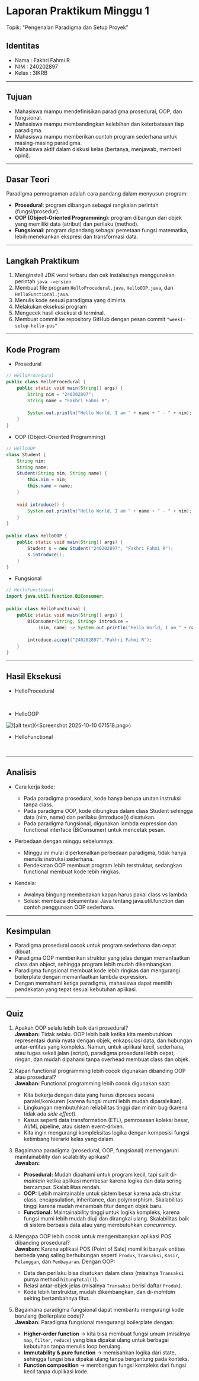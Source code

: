 # Laporan Praktikum Minggu 1
Topik: "Pengenalan Paradigma dan Setup Proyek"

## Identitas
- Nama  : Fakhri Fahmi R
- NIM   : 240202897
- Kelas : 3IKRB

---

## Tujuan
- Mahasiswa mampu mendefinisikan paradigma prosedural, OOP, dan fungsional.
- Mahasiswa mampu membandingkan kelebihan dan keterbatasan tiap paradigma.
- Mahasiswa mampu memberikan contoh program sederhana untuk masing-masing paradigma.
- Mahasiswa aktif dalam diskusi kelas (bertanya, menjawab, memberi opini).

---

## Dasar Teori
Paradigma pemrograman adalah cara pandang dalam menyusun program:  
- **Prosedural**: program dibangun sebagai rangkaian perintah (fungsi/prosedur).  
- **OOP (Object-Oriented Programming)**: program dibangun dari objek yang memiliki data (atribut) dan perilaku (method).  
- **Fungsional**: program dipandang sebagai pemetaan fungsi matematika, lebih menekankan ekspresi dan transformasi data. 

---

## Langkah Praktikum
1. Menginstall JDK versi terbaru dan cek instalasinya menggunakan perintah `java -version`  
2. Membuat file program `HelloProcedural.java`, `HelloOOP.java`, dan `HelloFunctional.java`.
3. Menulis kode sesuai paradigma yang diminta.
4. Melakukan eksekusi program
5. Mengecek hasil eksekusi di terminal.
6. Membuat commit ke repository GitHub dengan pesan commit `"week1-setup-hello-pos"`

---

## Kode Program
- Prosedural
```java
// HelloProcedural
public class HelloProcedural {
    public static void main(String[] args) {
        String nim = "240202897";
        String name = "Fakhri Fahmi R";

        System.out.println("Hello World, I am " + name + " - " + nim);
    }
}
```

- OOP (Object-Oriented Programming)
```java
// HelloOOP
class Student {
    String nim;
    String name;
    Student(String nim, String name) {
        this.nim = nim;
        this.name = name;
    }

    void introduce() {
        System.out.println("Hello World, I am " + name + " - " + nim);
    }
}

public class HelloOOP {
    public static void main(String[] args) {
        Student s = new Student("240202897", "Fakhri Fahmi R");
        s.introduce();
    }
}
```
- Fungsional
```java
// HelloFunctional
import java.util.function.BiConsumer;

public class HelloFunctional {
    public static void main(String[] args) {
        BiConsumer<String, String> introduce =
            (nim, name) -> System.out.println("Hello World, I am " + name + " - " + nim);

        introduce.accept("240202897","Fakhri Fahmi R");
    }
}
```

---

## Hasil Eksekusi
- HelloProcedural
<img width="![alt text](<Screenshot 2025-10-10 071549.png>)" />

- HelloOOP
<img width="1007" height="133" alt="![alt text](<Screenshot 2025-10-10 071518.png>)" />  

- HelloFunctional
<img width="808" height="![alt text](<Screenshot 2025-10-10 071802.png>)" />


---

## Analisis
- Cara kerja kode:
   - Pada paradigma prosedural, kode hanya berupa urutan instruksi tanpa class.
   - Pada paradigma OOP, kode dibungkus dalam class Student sehingga data (nim, name) dan perilaku (introduce()) disatukan.
   - Pada paradigma fungsional, digunakan lambda expression dan functional interface (BiConsumer) untuk mencetak pesan.
   
- Perbedaan dengan minggu sebelumnya:
   - Minggu ini mulai diperkenalkan perbedaan paradigma, tidak hanya menulis instruksi sederhana.
   - Pendekatan OOP membuat program lebih terstruktur, sedangkan functional membuat kode lebih ringkas.
- Kendala:
   - Awalnya bingung membedakan kapan harus pakai class vs lambda.
   - Solusi: membaca dokumentasi Java tentang java.util.function dan contoh penggunaan OOP sederhana. 

---

## Kesimpulan
- Paradigma prosedural cocok untuk program sederhana dan cepat dibuat.
- Paradigma OOP memberikan struktur yang jelas dengan memanfaatkan class dan object, sehingga program lebih mudah dikembangkan.
- Paradigma fungsional membuat kode lebih ringkas dan mengurangi boilerplate dengan memanfaatkan lambda expression.
- Dengan memahami ketiga paradigma, mahasiswa dapat memilih pendekatan yang tepat sesuai kebutuhan aplikasi.

---

## Quiz
1. Apakah OOP selalu lebih baik dari prosedural?  
   **Jawaban:**
   Tidak selalu. OOP lebih baik ketika kita membutuhkan representasi dunia nyata dengan objek, enkapsulasi data, dan hubungan antar-entitas yang kompleks. Namun, untuk aplikasi kecil, sederhana, atau tugas sekali jalan (script), paradigma prosedural lebih cepat, ringan, dan mudah dipahami tanpa overhead membuat class dan objek.

2. Kapan functional programming lebih cocok digunakan dibanding OOP  atau prosedural?    
   **Jawaban:**
   Functional programming lebih cocok digunakan saat:
   - Kita bekerja dengan data yang harus diproses secara paralel/konkuren (karena fungsi murni lebih mudah diparalelkan).
   - Lingkungan membutuhkan reliabilitas tinggi dan minim bug (karena tidak ada *side effect*).
   - Kasus seperti data transformation (ETL), pemrosesan koleksi besar, AI/ML pipeline, atau sistem event-driven.
   - Kita ingin mengurangi kompleksitas logika dengan komposisi fungsi ketimbang hierarki kelas yang dalam.  

3. Bagaimana paradigma (prosedural, OOP, fungsional) memengaruhi maintainability dan scalability aplikasi?  
   **Jawaban:**
   - **Prosedural:** Mudah dipahami untuk program kecil, tapi sulit di-*maintain* ketika aplikasi membesar karena logika dan data sering bercampur. Skalabilitas rendah.  
   - **OOP:** Lebih maintainable untuk sistem besar karena ada struktur class, encapsulation, inheritance, dan polymorphism. Skalabilitas tinggi karena mudah menambah fitur dengan objek baru.  
   - **Functional:** Maintainability tinggi untuk logika kompleks, karena fungsi murni lebih mudah diuji dan dirangkai ulang. Skalabilitas baik di sistem berbasis data atau yang membutuhkan *concurrency*. 

4. Mengapa OOP lebih cocok untuk mengembangkan aplikasi POS dibanding prosedural?  
**Jawaban:**
   Karena aplikasi POS (Point of Sale) memiliki banyak entitas berbeda yang saling berhubungan seperti `Produk`, `Transaksi`, `Kasir`, `Pelanggan`, dan `Pembayaran`. Dengan OOP:
   - Data dan perilaku bisa disatukan dalam class (misalnya `Transaksi` punya method `hitungTotal()`).
   - Relasi antar-objek jelas (misalnya `Transaksi` berisi daftar `Produk`).
   - Kode lebih terstruktur, mudah dikembangkan, dan di-*maintain* seiring bertambahnya fitur.

5. Bagaimana paradigma fungsional dapat membantu mengurangi kode berulang (boilerplate code)?  
**Jawaban:**
   Paradigma fungsional mengurangi boilerplate dengan:
   - **Higher-order function** → kita bisa membuat fungsi umum (misalnya `map`, `filter`, `reduce`) yang bisa dipakai ulang untuk berbagai kebutuhan tanpa menulis loop berulang.  
   - **Immutability & pure function** → memisahkan logika dari state, sehingga fungsi bisa dipakai ulang tanpa bergantung pada konteks.  
   - **Function composition** → membangun fungsi kompleks dari fungsi kecil tanpa duplikasi kode.  

